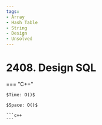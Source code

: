```yaml
---
tags:
- Array
- Hash Table
- String
- Design
- Unsolved
---
```



# 2408. Design SQL

=== "C++"

    $Time: O()$

    $Space: O()$

    ```c++
    ```